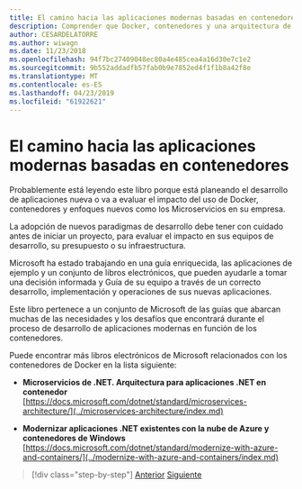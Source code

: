 ```yaml
---
title: El camino hacia las aplicaciones modernas basadas en contenedores
description: Comprender que Docker, contenedores y una arquitectura de Microservicios no son una solución única. Aquí encontrará algunas referencias que le ayudará a decidir.
author: CESARDELATORRE
ms.author: wiwagn
ms.date: 11/23/2018
ms.openlocfilehash: 94f7bc27409048ec80a4e485cea4a16d30e7c1e2
ms.sourcegitcommit: 9b552addadfb57fab0b9e7852ed4f1f1b8a42f8e
ms.translationtype: MT
ms.contentlocale: es-ES
ms.lasthandoff: 04/23/2019
ms.locfileid: "61922621"
---
```

# <a name="road-to-modern-applications-based-on-containers"></a>El camino hacia las aplicaciones modernas basadas en contenedores

Probablemente está leyendo este libro porque está planeando el desarrollo de aplicaciones nueva o va a evaluar el impacto del uso de Docker, contenedores y enfoques nuevos como los Microservicios en su empresa.

La adopción de nuevos paradigmas de desarrollo debe tener con cuidado antes de iniciar un proyecto, para evaluar el impacto en sus equipos de desarrollo, su presupuesto o su infraestructura.

Microsoft ha estado trabajando en una guía enriquecida, las aplicaciones de ejemplo y un conjunto de libros electrónicos, que pueden ayudarle a tomar una decisión informada y Guía de su equipo a través de un correcto desarrollo, implementación y operaciones de sus nuevas aplicaciones.

Este libro pertenece a un conjunto de Microsoft de las guías que abarcan muchas de las necesidades y los desafíos que encontrará durante el proceso de desarrollo de aplicaciones modernas en función de los contenedores.

Puede encontrar más libros electrónicos de Microsoft relacionados con los contenedores de Docker en la lista siguiente:

- **Microservicios de .NET. Arquitectura para aplicaciones .NET en contenedor** \
  [https://docs.microsoft.com/dotnet/standard/microservices-architecture/](../microservices-architecture/index.md)

- **Modernizar aplicaciones .NET existentes con la nube de Azure y contenedores de Windows** \
  [https://docs.microsoft.com/dotnet/standard/modernize-with-azure-and-containers/](../modernize-with-azure-and-containers/index.md)

>[!div class="step-by-step"]
>[Anterior](docker-containers-images-and-registries.md)
>[Siguiente](docker-application-lifecycle/index.md)
